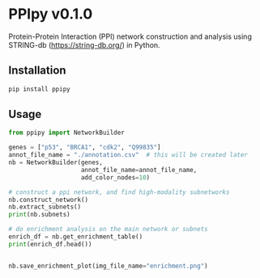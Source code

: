 # PPIpy v0.1.0
Protein-Protein Interaction (PPI) network construction and analysis using STRING-db (https://string-db.org/) in Python.


## Installation
```bash
pip install ppipy
```

## Usage
```python
from ppipy import NetworkBuilder

genes = ["p53", "BRCA1", "cdk2", "Q99835"]
annot_file_name = "./annotation.csv"  # this will be created later
nb = NetworkBuilder(genes,
                    annot_file_name=annot_file_name,
                    add_color_nodes=10)

# construct a ppi network, and find high-modality subnetworks
nb.construct_network()
nb.extract_subnets()
print(nb.subnets)

# do enrichment analysis on the main network or subnets
enrich_df = nb.get_enrichment_table()
print(enrich_df.head())


nb.save_enrichment_plot(img_file_name="enrichment.png")

```

